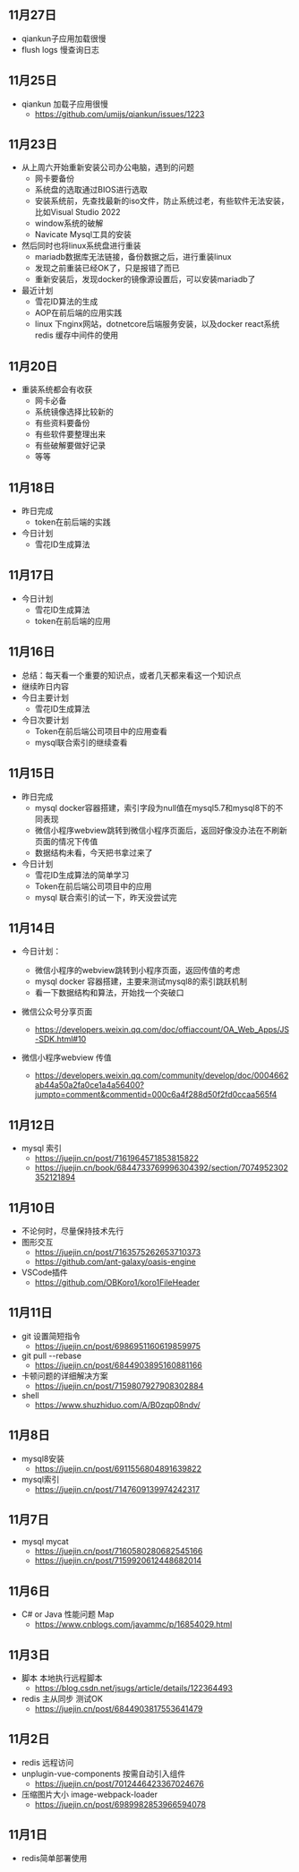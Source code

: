 <!--
 * @Author: aehyok 455043818@qq.com
 * @Date: 2022-11-06 12:53:56
 * @LastEditors: aehyok 455043818@qq.com
 * @LastEditTime: 2022-11-11 23:46:57
 * @FilePath: /blog/docs/daily/2022-11.md
 * @Description: 这是默认设置,请设置`customMade`, 打开koroFileHeader查看配置 进行设置: https://github.com/OBKoro1/koro1FileHeader/wiki/%E9%85%8D%E7%BD%AE
-->
## 11月27日
- qiankun子应用加载很慢
- flush logs 慢查询日志
## 11月25日
- qiankun 加载子应用很慢
  - https://github.com/umijs/qiankun/issues/1223
## 11月23日
- 从上周六开始重新安装公司办公电脑，遇到的问题
  - 网卡要备份
  - 系统盘的选取通过BIOS进行选取
  - 安装系统前，先查找最新的iso文件，防止系统过老，有些软件无法安装，比如Visual Studio 2022
  - window系统的破解
  - Navicate Mysql工具的安装
- 然后同时也将linux系统盘进行重装
  - mariadb数据库无法链接，备份数据之后，进行重装linux
  - 发现之前重装已经OK了，只是报错了而已
  - 重新安装后，发现docker的镜像源设置后，可以安装mariadb了
- 最近计划
  - 雪花ID算法的生成
  - AOP在前后端的应用实践
  - linux 下nginx网站，dotnetcore后端服务安装，以及docker react系统 redis 缓存中间件的使用
## 11月20日
- 重装系统都会有收获
  - 网卡必备
  - 系统镜像选择比较新的
  - 有些资料要备份
  - 有些软件要整理出来
  - 有些破解要做好记录
  - 等等

## 11月18日
- 昨日完成
  - token在前后端的实践
- 今日计划
  - 雪花ID生成算法
## 11月17日
- 今日计划
  - 雪花ID生成算法
  - token在前后端的应用
## 11月16日
- 总结：每天看一个重要的知识点，或者几天都来看这一个知识点
- 继续昨日内容
- 今日主要计划
  - 雪花ID生成算法
- 今日次要计划
  - Token在前后端公司项目中的应用查看
  - mysql联合索引的继续查看
## 11月15日
- 昨日完成
  - mysql docker容器搭建，索引字段为null值在mysql5.7和mysql8下的不同表现
  - 微信小程序webview跳转到微信小程序页面后，返回好像没办法在不刷新页面的情况下传值
  - 数据结构未看，今天把书拿过来了
- 今日计划
  - 雪花ID生成算法的简单学习
  - Token在前后端公司项目中的应用
  - mysql 联合索引的试一下，昨天没尝试完
## 11月14日
- 今日计划：
  - 微信小程序的webview跳转到小程序页面，返回传值的考虑
  - mysql docker 容器搭建，主要来测试mysql8的索引跳跃机制
  - 看一下数据结构和算法，开始找一个突破口

- 微信公众号分享页面
  - https://developers.weixin.qq.com/doc/offiaccount/OA_Web_Apps/JS-SDK.html#10
- 微信小程序webview 传值
  - https://developers.weixin.qq.com/community/develop/doc/0004662ab44a50a2fa0ce1a4a56400?jumpto=comment&commentid=000c6a4f288d50f2fd0ccaa565f4
## 11月12日
- mysql 索引
  - https://juejin.cn/post/7161964571853815822
  - https://juejin.cn/book/6844733769996304392/section/7074952302352121894
## 11月10日
- 不论何时，尽量保持技术先行
- 图形交互
  - https://juejin.cn/post/7163575262653710373
  - https://github.com/ant-galaxy/oasis-engine
- VSCode插件
  -  https://github.com/OBKoro1/koro1FileHeader
## 11月11日
- git 设置简短指令
  - https://juejin.cn/post/6986951160619859975
- git pull --rebase
  - https://juejin.cn/post/6844903895160881166
- 卡顿问题的详细解决方案
  - https://juejin.cn/post/7159807927908302884
- shell
  - https://www.shuzhiduo.com/A/B0zqp08ndv/
## 11月8日
- mysql8安装
  - https://juejin.cn/post/6911556804891639822
- mysql索引
  - https://juejin.cn/post/7147609139974242317
## 11月7日
- mysql mycat
  - https://juejin.cn/post/7160580280682545166
  - https://juejin.cn/post/7159920612448682014
## 11月6日
- C# or Java 性能问题  Map
  - https://www.cnblogs.com/javammc/p/16854029.html
## 11月3日
- 脚本 本地执行远程脚本
  - https://blog.csdn.net/jsugs/article/details/122364493
- redis 主从同步 测试OK
  - https://juejin.cn/post/6844903817553641479
## 11月2日
- redis 远程访问
- unplugin-vue-components 按需自动引入组件
  - https://juejin.cn/post/7012446423367024676
- 压缩图片大小 image-webpack-loader
  - https://juejin.cn/post/6989982853966594078
## 11月1日
- redis简单部署使用